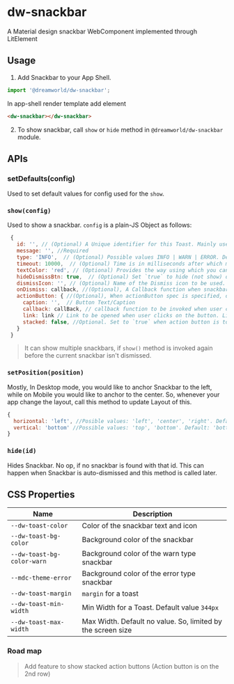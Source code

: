 # dw-snackbar
A Material design snackbar WebComponent implemented through LitElement

## Usage
1. Add Snackbar to your App Shell. 
```js
import '@dreamworld/dw-snackbar';
```
In app-shell render template add element

```html
<dw-snackbar></dw-snackbar>
```

2. To show snackbar, call `show` or `hide` method in `@dreamworld/dw-snackbar` module.


## APIs

### setDefaults(config)
Used to set default values for config used for the `show`.


### `show(config)`
Used to show a snackbar. `config` is a plain-JS Object as follows:

```js
 {
   id: '', // (Optional) A Unique identifier for this Toast. Mainly used if you want to prematurely hide it.
   message: '', //Required
   type: 'INFO',  // (Optional) Possible values INFO | WARN | ERROR. Default: INFO
   timeout: 10000,  // (Optional) Time is in milliseconds after which message should be automatically dismissed. Set to `0` to prevent automatic dismiss. Default: 10000
   textColor: 'red', // (Optional) Provides the way using which you can update the color of the text in toast. Default: var(--mdc-theme-text-primary-on-dark).
   hideDismissBtn: true,  // (Optional) Set `true` to hide (not show) dismiss button. Default: false
   dismissIcon: '', // (Optional) Name of the Dismiss icon to be used. Default value: 'clear'
   onDismiss: callback, //(Optional), A Callback function when snackbar is dimissed, call in both cases: Either automatically closed or manually. It's first agument will be `id`.
   actionButton: { //(Optional), When actionButton spec is specified, dismiss icon-button isn't shown.
     caption: '',  // Button Text/Caption
     callback: callBack, // callback function to be invoked when user clicks on the action button. Callback method will receive `id` in the argument.
     link: link // Link to be opened when user clicks on the button. Link will be opened in the current window. Actually action button will be rendered as Link button. It's exclusive to `callback`. So, `callback` isn't invoked when this is specified.
     stacked: false, //Optional. Set to `true` when action button is to be shown on the Next Line. Default=false. 
   }
 }
```

> It can show multiple snackbars, if `show()` method is invoked again before the current snackbar isn't dismissed.


### `setPosition(position)`
Mostly, In Desktop mode, you would like to anchor Snackbar to the left, while on Mobile you would like to anchor to the center. So, whenever your app change the layout, call this method to update Layout of this.

```js
{
  horizontal: 'left', //Posible values: 'left', 'center', 'right'. Default: 'left'
  vertical: 'bottom' //Possible values: 'top', 'bottom'. Default: 'bottom'.
}
```

### `hide(id)`
Hides Snackbar. 
No op, if no snackbar is found with that id. This can happen when Snackbar is auto-dismissed and this method is called later.


## CSS Properties

| Name  | Description |
| ----  | ----------- |
| `--dw-toast-color` | Color of the snackbar text and icon |
| `--dw-toast-bg-color` | Background color of the snackbar |
| `--dw-toast-bg-color-warn` | Background color of the warn type snackbar |
| `--mdc-theme-error` | Background color of the error type snackbar |
| `--dw-toast-margin` | `margin` for a toast|
| `--dw-toast-min-width` | Min Width for a Toast. Default value `344px` |
| `--dw-toast-max-width` | Max Width. Default no value. So, limited by the screen size |


### Road map
> Add feature to show stacked action buttons (Action button is on the 2nd row)